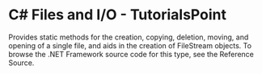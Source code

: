 # C# Files and I/O - TutorialsPoint

Provides static methods for the creation, copying, deletion, moving, and opening of a single file, and aids in the creation of FileStream objects.
To browse the .NET Framework source code for this type, see the Reference Source.